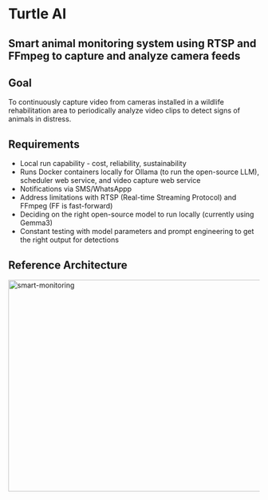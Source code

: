 # Turtle AI

## Smart animal monitoring system using RTSP and FFmpeg to capture and analyze camera feeds

## Goal

To continuously capture video from cameras installed in a wildlife rehabilitation area to periodically analyze video clips to detect signs of animals in distress.

## Requirements

* Local run capability - cost, reliability, sustainability
* Runs Docker containers locally for Ollama (to run the open-source LLM), scheduler web service, and video capture web service
* Notifications via SMS/WhatsAppp 
* Address limitations with RTSP (Real-time Streaming Protocol) and FFmpeg (FF is fast-forward) 
* Deciding on the right open-source model to run locally (currently using Gemma3)
* Constant testing with model parameters and prompt engineering to get the right output for detections

## Reference Architecture

<img width="756" height="424" alt="smart-monitoring" src="https://github.com/user-attachments/assets/faee898b-6529-4da9-8298-46bf6f5da0f0" />
